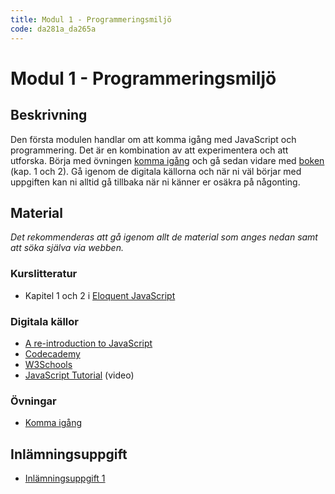 ```yaml
---
title: Modul 1 - Programmeringsmiljö
code: da281a_da265a
---
```


# Modul 1 - Programmeringsmiljö

## Beskrivning

Den första modulen handlar om att komma igång med JavaScript och programmering. Det är en kombination av att experimentera och att utforska. Börja med övningen [komma igång](/courses/da281a_da265a/material/getting_started.html) och gå sedan vidare med [boken](http://eloquentjavascript.net/) (kap. 1 och 2). Gå igenom de digitala källorna och när ni väl börjar med uppgiften kan ni alltid gå tillbaka när ni känner er osäkra på någonting.

## Material

_Det rekommenderas att gå igenom allt de material som anges nedan samt att söka själva via webben._

### Kurslitteratur

* Kapitel 1 och 2 i [Eloquent JavaScript](http://eloquentjavascript.net/)

### Digitala källor

* [A re-introduction to JavaScript](https://developer.mozilla.org/en-US/docs/Web/JavaScript/A_re-introduction_to_JavaScript)
* [Codecademy](https://www.codecademy.com/learn/javascript)
* [W3Schools](http://www.w3schools.com/js/)
* [JavaScript Tutorial](https://www.youtube.com/watch?v=vZBCTc9zHtI) (video)

### Övningar

* [Komma igång](/courses/da281a_da265a/material/getting_started.html)

## Inlämningsuppgift

* [Inlämningsuppgift 1](/courses/da281a_da265a/assignments/uppg1.html)
